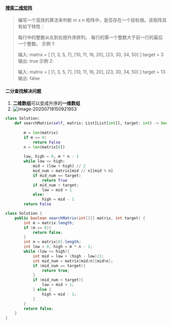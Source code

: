 #### [搜索二维矩阵](https://leetcode-cn.com/problems/search-a-2d-matrix/)

> 编写一个高效的算法来判断 m x n 矩阵中，是否存在一个目标值。该矩阵具有如下特性：
>
> 每行中的整数从左到右按升序排列。
> 每行的第一个整数大于前一行的最后一个整数。
> 示例 1:
>
> 输入:
> matrix = [
>   [1,   3,  5,  7],
>   [10, 11, 16, 20],
>   [23, 30, 34, 50]
> ]
> target = 3
> 输出: true
> 示例 2:
>
> 输入:
> matrix = [
>   [1,   3,  5,  7],
>   [10, 11, 16, 20],
>   [23, 30, 34, 50]
> ]
> target = 13
> 输出: false

#### 二分查找解决问题

1. ​    **二维数组**可以变成升序的**一维数组**
2. ![image-20200719150921953](/Users/apple/Library/Application%20Support/typora-user-images/image-20200719150921953.png)

```python
class Solution:
    def searchMatrix(self, matrix: List[List[int]], target: int) -> bool:
        
        m = len(matrix)
        if m == 0:
            return False
        n = len(matrix[0])
        
        low, high = 0, m * n - 1
        while low <= high:
            mid = (low + high) // 2
            mid_num = matrix[mid // n][mid % n]
            if mid_num == target:
                return True
            if mid_num < target:
                low = mid + 1
            else:
                high = mid - 1
        return False
```

```java
class Solution {
    public boolean searchMatrix(int[][] matrix, int target) {
        int m = matrix.length;
        if (m == 0){
            return false;
        }
        int n = matrix[0].length;
        int low = 0, high = m * n - 1;
        while (low <= high){
            int mid = low + (high - low)/2;
            int mid_num = matrix[mid/n][mid%n];
            if (mid_num == target){
                return true;
            }
            if (mid_num < target){
                low = mid + 1;
            } else {
                high = mid - 1;
            }
        }
        return false;
    }
}
```


